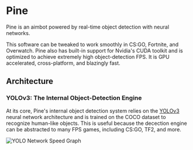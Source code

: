# Pine
Pine is an aimbot powered by real-time object detection with neural networks.

This software can be tweaked to work smoothly in CS:GO, Fortnite, and Overwatch. Pine also has built-in support for Nvidia's CUDA toolkit and is optimized to achieve extremely high object-detection FPS. It is GPU accelerated, cross-platform, and blazingly fast.



## Architecture

### YOLOv3: The Internal Object-Detection Engine
At its core, Pine's internal object detection system relies on the [YOLOv3](https://pjreddie.com/media/files/papers/YOLOv3.pdf) neural network architecture and is trained on the COCO dataset to recognize human-like objects. This is useful because the decection engine can be abstracted to many FPS games, including CS:GO, TF2, and more.

![YOLO Network Speed Graph](https://pjreddie.com/media/image/map50blue.png)
